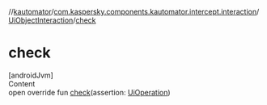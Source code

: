 //[kautomator](../../index.md)/[com.kaspersky.components.kautomator.intercept.interaction](../index.md)/[UiObjectInteraction](index.md)/[check](check.md)



# check  
[androidJvm]  
Content  
open override fun [check](check.md)(assertion: [UiOperation](../../com.kaspersky.components.kautomator.intercept.operation/-ui-operation/index.md)<UiObject2>)  



